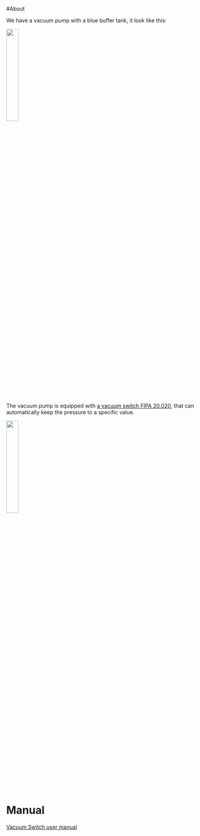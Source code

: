 #About

We have a vacuum pump with a blue buffer tank, it look like this:

<img src="https://github.com/tudelft/mavlab/raw/master/photos/equipment/vakuumpump.jpg" width="25%" />

The vacuum pump is equipped with [a vacuum switch ​FIPA 20.020](http://www.fipa.com/en_GB/products/211099-vacuum-switches), that can automatically keep the pressure to a specific value.

<img src="../../raw/master/photos/equipment/vakuumschalter.jpg" width="25%" /> 

# Manual

[Vacuum Switch user manual](../../blob/master/pdf/equipment/Manual_Vakuumschalter_20.020.pdf)




